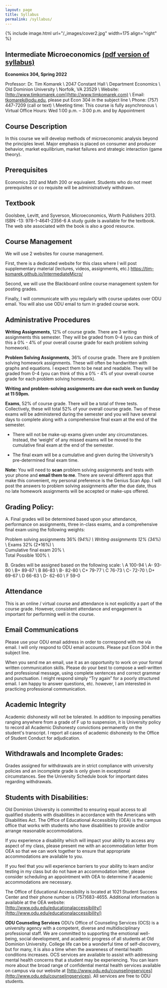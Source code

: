 ```yaml
---
layout: page
title: Syllabus
permalink: /syllabus/
---
```


{% include image.html url="/_images/cover2.jpg" width=175 align="right" %}

## Intermediate Microeconomics [(pdf version of syllabus)](/static_files/admin/304syllabus_spring2022.pdf)
**Economics 304, Spring 2022**

Professor:	Dr. Tim Komarek \\
		2047 Constant Hall \\
		Department Economics \\
		Old Dominion University \\
		Norfolk, VA 23529 \\
Website:	[http://www.timkomarek.com](http://www.timkomarek.com) \\
Email:		tkomarek@odu.edu, please put Econ 304 in the subject line \\
Phone: 	(757) 447-7209 (call or text) \\
Meeting time: This course is fully asynchronous \\
Virtual Office Hours: Wed 1:00 p.m. – 3:00 p.m. and by Appointment

## Course Description
In this course we will develop methods of microeconomic analysis beyond the principles level. Major emphasis is placed on consumer and producer behavior, market equilibrium, market failures and strategic interaction (game theory).

## Prerequisites
Economics 202 and Math 200 or equivalent. Students who do not meet prerequisites or co requisite will be administratively withdrawn.

## Textbook
Goolsbee, Levitt, and Syverson, Microeconomics, Worth Publishers 2013. ISBN -13: 978-1-4641-2356-6 A study guide is available for the textbook. The web site associated with the book is also a good resource.

## Course Management
We will use 2 websites for course management. 

First, there is a dedicated website for this class where I will post supplementary material (lectures, videos, assignments, etc.)
https://tim-komarek.github.io/IntermediateMicro/

Second, we will use the Blackboard online course management system for posting grades. 

Finally, I will communicate with you regularly with course updates over ODU email. You will also use ODU email to turn in graded course work. 

## Administrative Procedures
**Writing Assignments**, 12% of course grade. There are 3 writing assignments this semester. They will be graded from 0-4 (you can think of this a 0% - 4% of your overall course grade for each problem solving homework).

**Problem Solving Assignments**, 36% of course grade. There are 9 problem solving homework assignments. These will often be handwritten with graphs and equations. I expect them to be neat and readable. They will be graded from 0-4 (you can think of this a 0% - 4% of your overall course grade for each problem solving homework). 

**Writing and problem-solving assignments are due each week on Sunday at 11:59pm.**  


**Exams**, 52% of course grade. There will be a total of three tests. Collectively, these will total 52% of your overall course grade. Two of these exams will be administered during the semester and you will have several days to complete along with a comprehensive final exam at the end of the semester.

* There will not be make-up exams given under any circumstances. Instead, the ‘weight’ of any missed exams will be moved to the cumulative final exam at the end of the semester.

* The final exam will be a cumulative and given during the University’s pre-determined final exam time.

**Note:** You will need to **scan** problem solving assignments and tests with your phone and **email them to me**. There are several different apps that make this convenient, my personal preference is the Genius Scan App. I will post the answers to problem solving assignments after the due date, thus no late homework assignments will be accepted or make-ups offered.

## Grading Policy:
A. Final grades will be determined based upon your attendance, performance on assignments, three in-class exams, and a comprehensive final exam using the following weights:
	
Problem solving assignments	36% (9*4%) \\
Writing assignments	12% (3*4%) \\
Exams 32% (2*16%)	\\	
Cumulative final exam	20%	\\		
Total Possible 100%	\\


B. Grades will be assigned based on the following scale: \\
A  100-94 \\
A- 93-90 \\
B+ 89-87 \\
B  86-83 \\
B- 82-80 \\
C+ 79-77 \\
C  76-73 \\
C- 72-70 \\
D+ 69-67 \\
D  66-63 \\
D- 62-60 \\
F  59-0

## Attendance
This is an online / virtual course and attendance is not explicitly a part of the course grade. However, consistent attendance and engagement is important for performing well in the course.  

## Email Communications
Please use your ODU email address in order to correspond with me via email. I will only respond to ODU email accounts. Please put Econ 304 in the subject line. 

When you send me an email, use it as an opportunity to work on your formal written communication skills. Please do your best to compose a well-written and professional message, using complete sentences and correct grammar and punctuation. I might respond simply “Try again” for a poorly structured email. I am happy to answer questions, etc. however, I am interested in practicing professional communication.

## Academic Integrity
Academic dishonesty will not be tolerated.  In addition to imposing penalties ranging anywhere from a grade of F up to suspension, it is University policy to record all Academic Dishonesty convictions permanently on the student's transcript. I report all cases of academic dishonesty to the Office of Student Conduct for adjudication. 

## Withdrawals and Incomplete Grades:
Grades assigned for withdrawals are in strict compliance with university policies and an incomplete grade is only given in exceptional circumstances. See the University Schedule book for important dates regarding withdrawals. 

## Students with Disabilities:
Old Dominion University is committed to ensuring equal access to all qualified students with disabilities in accordance with the Americans with Disabilities Act. The Office of Educational Accessibility (OEA) is the campus office that works with students who have disabilities to provide and/or arrange reasonable accommodations.

If you experience a disability which will impact your ability to access any aspect of my class, please present me with an accommodation letter from OEA so that we can work together to ensure that appropriate accommodations are available to you.
	
If you feel that you will experience barriers to your ability to learn and/or testing in my class but do not have an accommodation letter, please consider scheduling an appointment with OEA to determine if academic accommodations are necessary.

The Office of Educational Accessibility is located at 1021 Student Success Center and their phone number is (757)683-4655. Additional information is available at the OEA website: [http://www.odu.edu/educationalaccessibility/](http://www.odu.edu/educationalaccessibility/)

**ODU Counseling Services** 
ODU’s Office of Counseling Services (OCS) is a university agency with a competent, diverse and multidisciplinary professional staff. We are committed to supporting the emotional well- being, social development, and academic progress of all students at Old Dominion University. 
College life can be a wonderful time of self-discovery, but for many, it is also a time when the awareness of mental health conditions increases. OCS services are available to assist with addressing mental health concerns that a student may be experiencing. You can learn more about the broad range of confidential mental health services available on campus via our website at [http://www.odu.edu/counselingservices](http://www.odu.edu/counselingservices). All services are free to ODU students. 

